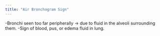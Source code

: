 ```yaml
---
title: "Air Bronchogram Sign"
---
```

-Bronchi seen too far peripherally &#8594; due to fluid in the alveoli surrounding them. 
-Sign of blood, pus, or edema fluid in lung.

